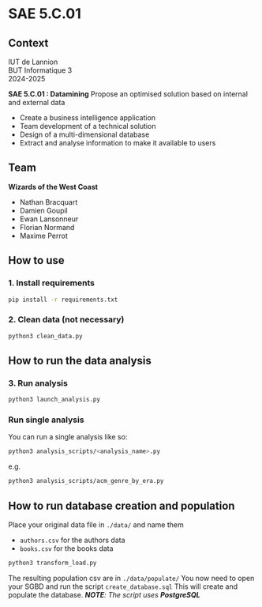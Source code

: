 # SAE 5.C.01

## Context

IUT de Lannion            
BUT Informatique 3     
2024-2025 

**SAE 5.C.01 : Datamining**
Propose an optimised solution based on internal and external data
 - Create a business intelligence application
 - Team development of a technical solution
 - Design of a multi-dimensional database
 - Extract and analyse information to make it available to users

## Team

**Wizards of the West Coast**

- Nathan Bracquart
- Damien Goupil
- Ewan Lansonneur
- Florian Normand
- Maxime Perrot

## How to use

### 1. Install requirements

```bash
pip install -r requirements.txt
```

### 2. Clean data (not necessary)

```bash
python3 clean_data.py
```

## How to run the data analysis

### 3. Run analysis

```bash
python3 launch_analysis.py
```

### Run single analysis

You can run a single analysis like so:

```bash
python3 analysis_scripts/<analysis_name>.py
```

e.g.

```bash
python3 analysis_scripts/acm_genre_by_era.py
```

## How to run database creation and population

Place your original data file in `./data/` and name them
- `authors.csv` for the authors data
- `books.csv` for the books data

```bash
python3 transform_load.py
```

The resulting population csv are in `./data/populate/`
You now need to open your SGBD and run the script `create_database.sql`
This will create and populate the database.
***NOTE**: The script uses **PostgreSQL***